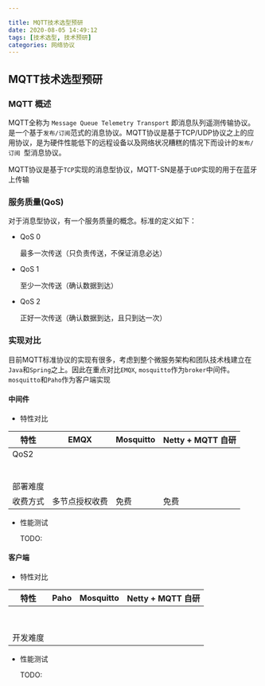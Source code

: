 ```yaml
---

title: MQTT技术选型预研
date: 2020-08-05 14:49:12
tags: [技术选型, 技术预研]
categories: 网络协议
---
```




## MQTT技术选型预研

### MQTT 概述

MQTT全称为 ```Message Queue Telemetry Transport``` 即消息队列遥测传输协议。是一个基于```发布/订阅```范式的消息协议。MQTT协议是基于TCP/UDP协议之上的应用协议，是为硬件性能低下的远程设备以及网络状况糟糕的情况下而设计的```发布/订阅 ```型消息协议。

MQTT协议是基于```TCP```实现的消息型协议，MQTT-SN是基于```UDP```实现的用于在蓝牙上传输



### 服务质量(QoS)

对于消息型协议，有一个服务质量的概念。标准的定义如下：

- QoS 0 

  最多一次传送（只负责传送，不保证消息必达）

- QoS 1

  至少一次传送（确认数据到达）

- QoS 2

  正好一次传送（确认数据到达，且只到达一次）



### 实现对比

目前MQTT标准协议的实现有很多，考虑到整个微服务架构和团队技术栈建立在```Java```和```Spring```之上。因此在重点对比```EMQX```, ```mosquitto```作为```broker```中间件。```mosquitto```和```Paho```作为客户端实现

#### 中间件

- 特性对比

| 特性     | EMQX           | Mosquitto | Netty + MQTT 自研 |
| -------- | -------------- | --------- | ----------------- |
| QoS2     |                |           |                   |
|          |                |           |                   |
|          |                |           |                   |
|          |                |           |                   |
|          |                |           |                   |
|          |                |           |                   |
|          |                |           |                   |
| 部署难度 |                |           |                   |
| 收费方式 | 多节点授权收费 | 免费      | 免费              |

- 性能测试

  TODO:

  



#### 客户端

- 特性对比

| 特性     | Paho | Mosquitto | Netty + MQTT 自研 |
| -------- | ---- | --------- | ----------------- |
|          |      |           |                   |
|          |      |           |                   |
|          |      |           |                   |
|          |      |           |                   |
|          |      |           |                   |
|          |      |           |                   |
|          |      |           |                   |
|          |      |           |                   |
| 开发难度 |      |           |                   |

- 性能测试

  TODO: